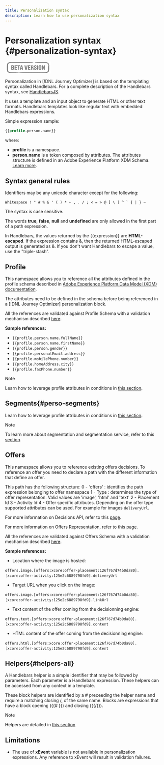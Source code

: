 ```yaml
---
title: Personalization syntax
description: Learn how to use personalization syntax
---
```

# Personalization syntax {#personalization-syntax}

![](../assets/do-not-localize/badge.png)

Personalization in [!DNL Journey Optimizer] is based on the templating syntax called Handlebars.
For a complete description of the Handlebars syntax, see [HandlebarsJS](https://handlebarsjs.com/).

It uses a template and an input object to generate HTML or other text formats. Handlebars templates look like regular text with embedded Handlebars expressions.

Simple expression sample:

```sql
{{profile.person.name}}
```

where:

* **profile** is a namespace.
* **person.name** is a token composed by attributes. The attributes structure is defined in an Adobe Experience Platform XDM Schema. [Learn more](https://experienceleague.adobe.com/docs/experience-platform/xdm/home.html).

## Syntax general rules

Identifiers may be any unicode character except for the following:

```
Whitespace ! " # % & ' ( ) * + , . / ; < = > @ [ \ ] ^ ` { | } ~
```

The syntax is case sensitive.

The words **true**, **false**, **null** and **undefined** are only allowed in the first part of a path expression.

In Handlebars, the values returned by the {{expression}} are **HTML-escaped**. If the expression contains &, then the returned HTML-escaped output is generated as &amp;. If you don't want Handlebars to escape a value, use the "triple-stash".

## Profile

This namespace allows you to reference all the attributes defined in the profile schema described in [Adobe Experience Platform Data Model (XDM) documentation](https://experienceleague.adobe.com/docs/experience-platform/xdm/home.html).

The attributes need to be defined in the schema before being referenced in a [!DNL Journey Optimizer] personalization block.

All the references are validated against Profile Schema with a validation mechanism described [here](personalization-validation.md).

**Sample references:**

* ```{{profile.person.name.fullName}}```
* ```{{profile.person.name.firstName}}```
* ```{{profile.person.gender}}```
* ```{{profile.personalEmail.address}}```
* ```{{profile.mobilePhone.number}}```
* ```{{profile.homeAddress.city}}```
* ```{{profile.faxPhone.number}}```

>[!NOTE]
>
>Learn how to leverage profile attributes in conditions in [this section](functions/helpers.md#if).

## Segments{#perso-segments}

Learn how to leverage profile attributes in conditions in [this section](functions/helpers.md#if).

>[!NOTE]
>To learn more about segmentation and segmentation service, refer to this [section](../segment/about-segments.md).
>

## Offers

This namespace allows you to reference existing offers decisions.
To reference an offer you need to declare a path with the different information that define an offer.

This path has the following structure:
0 - 'offers' : identifies the path expression belonging to offer namespace
1 - Type : determines the type of offer representation. Valid values are 'image', 'html' and 'text'
2 - Placement Id
3 - Activity Id
4 - Offer specific attributes. Depending on the offer type supported attributes can be used. For example for images `deliveryUrl`.

For more information on Decisions API, refer to this [page](https://experienceleague.adobe.com/docs/offer-decisioning/using/api-reference/offer-delivery/deliver-offers.html?lang=en#deliver-offers-using-the-decisions-api).

For more information on Offers Representation, refer to this [page](https://experienceleague.adobe.com/docs/offer-decisioning/using/api-reference/offer-delivery/deliver-offers.html?lang=en#accept-and-content-type-headers).

All the references are validated against Offers Schema with a validation mechanism described [here](personalization-validation.md).

**Sample references:**

* Location where the image is hosted:

```offers.image.[offers:xcore:offer-placement:126f767d74b0da80].[xcore:offer-activity:125e2c6889798fd9].deliveryUrl```

* Target URL when you click on the image:

```offers.image.[offers:xcore:offer-placement:126f767d74b0da80].[xcore:offer-activity:125e2c6889798fd9].linkUrl```

* Text content of the offer coming from the decisionning engine:

```offers.text.[offers:xcore:offer-placement:126f767d74b0da80].[xcore:offer-activity:125e2c6889798fd9].content```

* HTML content of the offer coming from the decisionning engine:

```offers.html.[offers:xcore:offer-placement:126f767d74b0da80].[xcore:offer-activity:125e2c6889798fd9].content``` 


## Helpers{#helpers-all}

A Handlebars helper is a simple identifier that may be followed by parameters.
Each parameter is a Handlebars expression. These helpers can be accessed from any context in a template.

These block helpers are identified by a # preceeding the helper name and require a matching closing /, of the same name. 
Blocks are expressions that have a block opening ({{# }}) and closing ({{/}}).


>[!NOTE]
>
>Helpers are detailed in [this section](functions/helpers.md).

## Limitations 

* The use of **xEvent** variable is not available in personalization expressions. Any reference to xEvent will result in validation failures.
